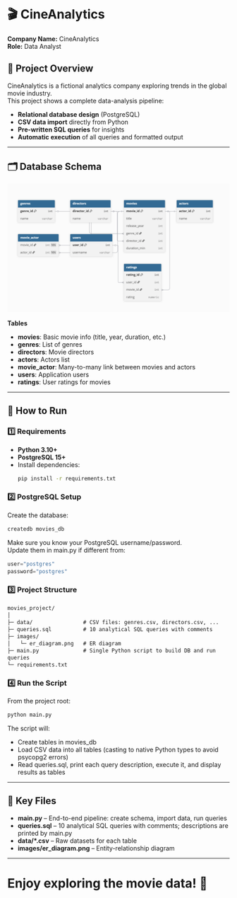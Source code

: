 # 🎬 CineAnalytics

**Company Name:** CineAnalytics  
**Role:** Data Analyst  

## 📌 Project Overview
CineAnalytics is a fictional analytics company exploring trends in the global movie industry.  
This project shows a complete data-analysis pipeline:

- **Relational database design** (PostgreSQL)
- **CSV data import** directly from Python
- **Pre-written SQL queries** for insights
- **Automatic execution** of all queries and formatted output

---

## 🗂️ Database Schema
![ER Diagram](images/er_diagram.png)

**Tables**
- **movies**: Basic movie info (title, year, duration, etc.)
- **genres**: List of genres
- **directors**: Movie directors
- **actors**: Actors list
- **movie_actor**: Many-to-many link between movies and actors
- **users**: Application users
- **ratings**: User ratings for movies

---

## 🚀 How to Run

### 1️⃣ Requirements
- **Python 3.10+**
- **PostgreSQL 15+**
- Install dependencies:
  ```bash
  pip install -r requirements.txt
  ```

### 2️⃣ PostgreSQL Setup
Create the database:
```bash
createdb movies_db
```

Make sure you know your PostgreSQL username/password.  
Update them in main.py if different from:
```python
user="postgres"
password="postgres"
```

### 3️⃣ Project Structure
```
movies_project/
│
├─ data/                # CSV files: genres.csv, directors.csv, ...
├─ queries.sql          # 10 analytical SQL queries with comments
├─ images/
│   └─ er_diagram.png   # ER diagram
├─ main.py              # Single Python script to build DB and run queries
└─ requirements.txt
```

### 4️⃣ Run the Script
From the project root:
```bash
python main.py
```

The script will:
- Create tables in movies_db
- Load CSV data into all tables (casting to native Python types to avoid psycopg2 errors)
- Read queries.sql, print each query description, execute it, and display results as tables

---

## 🧩 Key Files

- **main.py** – End-to-end pipeline: create schema, import data, run queries
- **queries.sql** – 10 analytical SQL queries with comments; descriptions are printed by main.py
- **data/\*.csv** – Raw datasets for each table
- **images/er_diagram.png** – Entity-relationship diagram

---

# Enjoy exploring the movie data! 🍿
